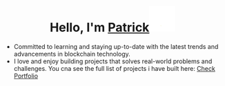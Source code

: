 <h1 align="center">
   Hello, I'm <a href="https://github.com/Patrick-Ehimen">Patrick<a><img src="https://github.com/Kathryn-Jie/Kathryn-Jie/blob/main/wave.gif" width="60px"/>
</h1>
    
- Committed to learning and staying up-to-date with the latest trends and advancements in blockchain technology.
- I love and enjoy building projects that solves real-world problems and challenges. You cna see the full list of projects i have built here: [Check Portfolio](https://github.com/Patrick-Ehimen)
